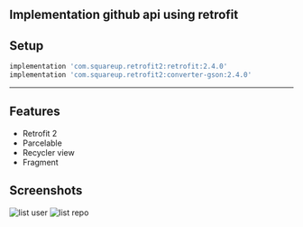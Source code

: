Implementation github api using retrofit
---
## Setup
```gradle
implementation 'com.squareup.retrofit2:retrofit:2.4.0'
implementation 'com.squareup.retrofit2:converter-gson:2.4.0'
```
---
## Features
- Retrofit 2
- Parcelable
- Recycler view
- Fragment

## Screenshots
![list user](//Screenshots/list_user.jpeg)
![list repo](//Screenshots/list_repo.jpeg)
